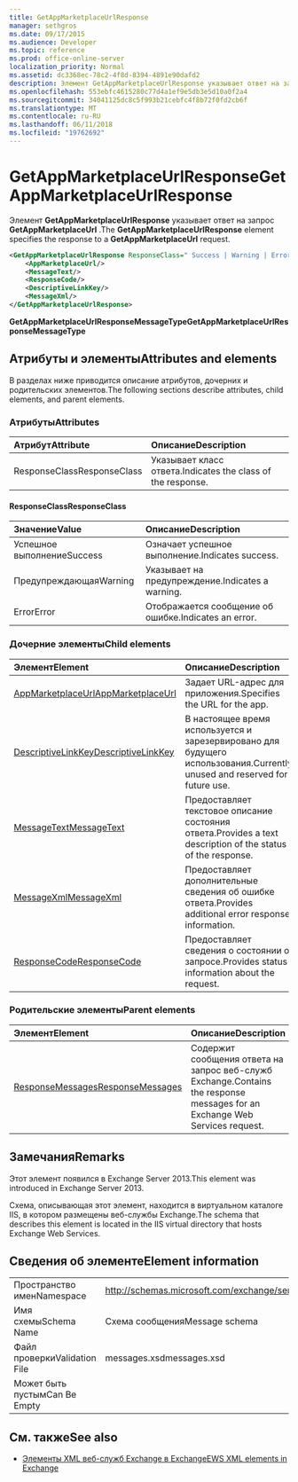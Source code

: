 ```yaml
---
title: GetAppMarketplaceUrlResponse
manager: sethgros
ms.date: 09/17/2015
ms.audience: Developer
ms.topic: reference
ms.prod: office-online-server
localization_priority: Normal
ms.assetid: dc3368ec-78c2-4f8d-8394-4891e90dafd2
description: Элемент GetAppMarketplaceUrlResponse указывает ответ на запрос GetAppMarketplaceUrl.
ms.openlocfilehash: 553ebfc4615280c77d4a1ef9e5db3e5d10a0f2a4
ms.sourcegitcommit: 34041125dc8c5f993b21cebfc4f8b72f0fd2cb6f
ms.translationtype: MT
ms.contentlocale: ru-RU
ms.lasthandoff: 06/11/2018
ms.locfileid: "19762692"
---
```

# <a name="getappmarketplaceurlresponse"></a><span data-ttu-id="e3f98-103">GetAppMarketplaceUrlResponse</span><span class="sxs-lookup"><span data-stu-id="e3f98-103">GetAppMarketplaceUrlResponse</span></span>

<span data-ttu-id="e3f98-104">Элемент **GetAppMarketplaceUrlResponse** указывает ответ на запрос **GetAppMarketplaceUrl** .</span><span class="sxs-lookup"><span data-stu-id="e3f98-104">The **GetAppMarketplaceUrlResponse** element specifies the response to a **GetAppMarketplaceUrl** request.</span></span> 
  
```XML
<GetAppMarketplaceUrlResponse ResponseClass=" Success | Warning | Error ">
    <AppMarketplaceUrl/>
    <MessageText/>
    <ResponseCode/>
    <DescriptiveLinkKey/>
    <MessageXml/>
</GetAppMarketplaceUrlResponse>
```

 <span data-ttu-id="e3f98-105">**GetAppMarketplaceUrlResponseMessageType**</span><span class="sxs-lookup"><span data-stu-id="e3f98-105">**GetAppMarketplaceUrlResponseMessageType**</span></span>
## <a name="attributes-and-elements"></a><span data-ttu-id="e3f98-106">Атрибуты и элементы</span><span class="sxs-lookup"><span data-stu-id="e3f98-106">Attributes and elements</span></span>

<span data-ttu-id="e3f98-107">В разделах ниже приводится описание атрибутов, дочерних и родительских элементов.</span><span class="sxs-lookup"><span data-stu-id="e3f98-107">The following sections describe attributes, child elements, and parent elements.</span></span>
  
### <a name="attributes"></a><span data-ttu-id="e3f98-108">Атрибуты</span><span class="sxs-lookup"><span data-stu-id="e3f98-108">Attributes</span></span>

|<span data-ttu-id="e3f98-109">**Атрибут**</span><span class="sxs-lookup"><span data-stu-id="e3f98-109">**Attribute**</span></span>|<span data-ttu-id="e3f98-110">**Описание**</span><span class="sxs-lookup"><span data-stu-id="e3f98-110">**Description**</span></span>|
|:-----|:-----|
|<span data-ttu-id="e3f98-111">ResponseClass</span><span class="sxs-lookup"><span data-stu-id="e3f98-111">ResponseClass</span></span>  <br/> |<span data-ttu-id="e3f98-112">Указывает класс ответа.</span><span class="sxs-lookup"><span data-stu-id="e3f98-112">Indicates the class of the response.</span></span>  <br/> |
   
#### <a name="responseclass"></a><span data-ttu-id="e3f98-113">ResponseClass</span><span class="sxs-lookup"><span data-stu-id="e3f98-113">ResponseClass</span></span>

|<span data-ttu-id="e3f98-114">**Значение**</span><span class="sxs-lookup"><span data-stu-id="e3f98-114">**Value**</span></span>|<span data-ttu-id="e3f98-115">**Описание**</span><span class="sxs-lookup"><span data-stu-id="e3f98-115">**Description**</span></span>|
|:-----|:-----|
|<span data-ttu-id="e3f98-116">Успешное выполнение</span><span class="sxs-lookup"><span data-stu-id="e3f98-116">Success</span></span>  <br/> |<span data-ttu-id="e3f98-117">Означает успешное выполнение.</span><span class="sxs-lookup"><span data-stu-id="e3f98-117">Indicates success.</span></span>  <br/> |
|<span data-ttu-id="e3f98-118">Предупреждающая</span><span class="sxs-lookup"><span data-stu-id="e3f98-118">Warning</span></span>  <br/> |<span data-ttu-id="e3f98-119">Указывает на предупреждение.</span><span class="sxs-lookup"><span data-stu-id="e3f98-119">Indicates a warning.</span></span>  <br/> |
|<span data-ttu-id="e3f98-120">Error</span><span class="sxs-lookup"><span data-stu-id="e3f98-120">Error</span></span>  <br/> |<span data-ttu-id="e3f98-121">Отображается сообщение об ошибке.</span><span class="sxs-lookup"><span data-stu-id="e3f98-121">Indicates an error.</span></span>  <br/> |
   
### <a name="child-elements"></a><span data-ttu-id="e3f98-122">Дочерние элементы</span><span class="sxs-lookup"><span data-stu-id="e3f98-122">Child elements</span></span>

|<span data-ttu-id="e3f98-123">**Элемент**</span><span class="sxs-lookup"><span data-stu-id="e3f98-123">**Element**</span></span>|<span data-ttu-id="e3f98-124">**Описание**</span><span class="sxs-lookup"><span data-stu-id="e3f98-124">**Description**</span></span>|
|:-----|:-----|
|[<span data-ttu-id="e3f98-125">AppMarketplaceUrl</span><span class="sxs-lookup"><span data-stu-id="e3f98-125">AppMarketplaceUrl</span></span>](appmarketplaceurl.md) <br/> |<span data-ttu-id="e3f98-126">Задает URL-адрес для приложения.</span><span class="sxs-lookup"><span data-stu-id="e3f98-126">Specifies the URL for the app.</span></span>  <br/> |
|[<span data-ttu-id="e3f98-127">DescriptiveLinkKey</span><span class="sxs-lookup"><span data-stu-id="e3f98-127">DescriptiveLinkKey</span></span>](descriptivelinkkey.md) <br/> |<span data-ttu-id="e3f98-128">В настоящее время используется и зарезервировано для будущего использования.</span><span class="sxs-lookup"><span data-stu-id="e3f98-128">Currently unused and reserved for future use.</span></span>  <br/> |
|[<span data-ttu-id="e3f98-129">MessageText</span><span class="sxs-lookup"><span data-stu-id="e3f98-129">MessageText</span></span>](messagetext.md) <br/> |<span data-ttu-id="e3f98-130">Предоставляет текстовое описание состояния ответа.</span><span class="sxs-lookup"><span data-stu-id="e3f98-130">Provides a text description of the status of the response.</span></span>  <br/> |
|[<span data-ttu-id="e3f98-131">MessageXml</span><span class="sxs-lookup"><span data-stu-id="e3f98-131">MessageXml</span></span>](messagexml.md) <br/> |<span data-ttu-id="e3f98-132">Предоставляет дополнительные сведения об ошибке ответа.</span><span class="sxs-lookup"><span data-stu-id="e3f98-132">Provides additional error response information.</span></span>  <br/> |
|[<span data-ttu-id="e3f98-133">ResponseCode</span><span class="sxs-lookup"><span data-stu-id="e3f98-133">ResponseCode</span></span>](responsecode.md) <br/> |<span data-ttu-id="e3f98-134">Предоставляет сведения о состоянии о запросе.</span><span class="sxs-lookup"><span data-stu-id="e3f98-134">Provides status information about the request.</span></span>  <br/> |
   
### <a name="parent-elements"></a><span data-ttu-id="e3f98-135">Родительские элементы</span><span class="sxs-lookup"><span data-stu-id="e3f98-135">Parent elements</span></span>

|<span data-ttu-id="e3f98-136">**Элемент**</span><span class="sxs-lookup"><span data-stu-id="e3f98-136">**Element**</span></span>|<span data-ttu-id="e3f98-137">**Описание**</span><span class="sxs-lookup"><span data-stu-id="e3f98-137">**Description**</span></span>|
|:-----|:-----|
|[<span data-ttu-id="e3f98-138">ResponseMessages</span><span class="sxs-lookup"><span data-stu-id="e3f98-138">ResponseMessages</span></span>](responsemessages.md) <br/> |<span data-ttu-id="e3f98-139">Содержит сообщения ответа на запрос веб-служб Exchange.</span><span class="sxs-lookup"><span data-stu-id="e3f98-139">Contains the response messages for an Exchange Web Services request.</span></span>  <br/> |
   
## <a name="remarks"></a><span data-ttu-id="e3f98-140">Замечания</span><span class="sxs-lookup"><span data-stu-id="e3f98-140">Remarks</span></span>

<span data-ttu-id="e3f98-141">Этот элемент появился в Exchange Server 2013.</span><span class="sxs-lookup"><span data-stu-id="e3f98-141">This element was introduced in Exchange Server 2013.</span></span>
  
<span data-ttu-id="e3f98-142">Схема, описывающая этот элемент, находится в виртуальном каталоге IIS, в котором размещены веб-службы Exchange.</span><span class="sxs-lookup"><span data-stu-id="e3f98-142">The schema that describes this element is located in the IIS virtual directory that hosts Exchange Web Services.</span></span>
  
## <a name="element-information"></a><span data-ttu-id="e3f98-143">Сведения об элементе</span><span class="sxs-lookup"><span data-stu-id="e3f98-143">Element information</span></span>

|||
|:-----|:-----|
|<span data-ttu-id="e3f98-144">Пространство имен</span><span class="sxs-lookup"><span data-stu-id="e3f98-144">Namespace</span></span>  <br/> |http://schemas.microsoft.com/exchange/services/2006/messages  <br/> |
|<span data-ttu-id="e3f98-145">Имя схемы</span><span class="sxs-lookup"><span data-stu-id="e3f98-145">Schema Name</span></span>  <br/> |<span data-ttu-id="e3f98-146">Схема сообщения</span><span class="sxs-lookup"><span data-stu-id="e3f98-146">Message schema</span></span>  <br/> |
|<span data-ttu-id="e3f98-147">Файл проверки</span><span class="sxs-lookup"><span data-stu-id="e3f98-147">Validation File</span></span>  <br/> |<span data-ttu-id="e3f98-148">messages.xsd</span><span class="sxs-lookup"><span data-stu-id="e3f98-148">messages.xsd</span></span>  <br/> |
|<span data-ttu-id="e3f98-149">Может быть пустым</span><span class="sxs-lookup"><span data-stu-id="e3f98-149">Can Be Empty</span></span>  <br/> ||
   
## <a name="see-also"></a><span data-ttu-id="e3f98-150">См. также</span><span class="sxs-lookup"><span data-stu-id="e3f98-150">See also</span></span>



- [<span data-ttu-id="e3f98-151">Элементы XML веб-служб Exchange в Exchange</span><span class="sxs-lookup"><span data-stu-id="e3f98-151">EWS XML elements in Exchange</span></span>](ews-xml-elements-in-exchange.md)

